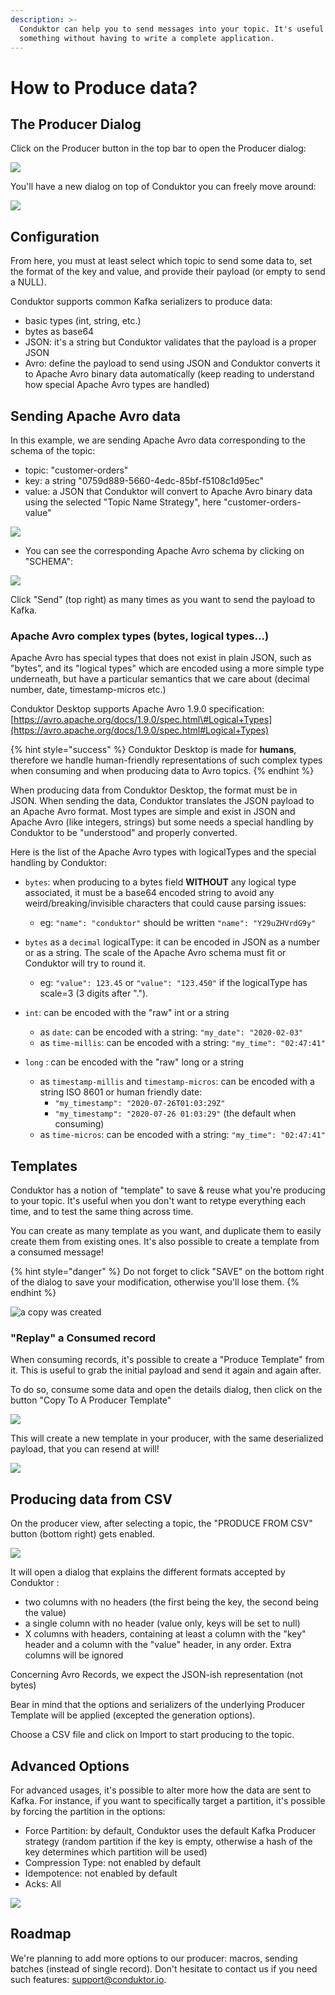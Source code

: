 ```yaml
---
description: >-
  Conduktor can help you to send messages into your topic. It's useful to test
  something without having to write a complete application.
---
```


# How to Produce data?

## The Producer Dialog

Click on the Producer button in the top bar to open the Producer dialog:

![](../../.gitbook/assets/screenshot-2020-07-24-at-11.24.42.png)

You'll have a new dialog on top of Conduktor you can freely move around:

![](../../.gitbook/assets/screenshot-2020-07-24-at-11.30.49.png)

## Configuration

From here, you must at least select which topic to send some data to, set the format of the key and value, and provide their payload \(or empty to send a NULL\).

Conduktor supports common Kafka serializers to produce data:

* basic types \(int, string, etc.\)
* bytes as base64
* JSON: it's a string but Conduktor validates that the payload is a proper JSON
* Avro: define the payload to send using JSON and Conduktor converts it to Apache Avro binary data automatically \(keep reading to understand how special Apache Avro types are handled\)

## Sending Apache Avro data

In this example, we are sending Apache Avro data corresponding to the schema of the topic:

* topic: "customer-orders"
* key: a string "0759d889-5660-4edc-85bf-f5108c1d95ec"
* value: a JSON that Conduktor will convert to Apache Avro binary data using the selected "Topic Name Strategy", here "customer-orders-value"

![](../../.gitbook/assets/screenshot-2020-07-24-at-11.30.49.png)

* You can see the corresponding Apache Avro schema by clicking on "SCHEMA":

![](../../.gitbook/assets/screenshot-2020-07-24-at-11.31.06.png)

Click "Send" \(top right\) as many times as you want to send the payload to Kafka.

### Apache Avro complex types \(bytes, logical types...\)

Apache Avro has special types that does not exist in plain JSON, such as "bytes", and its "logical types" which are encoded using a more simple type underneath, but have a particular semantics that we care about \(decimal number, date, timestamp-micros etc.\)

Conduktor Desktop supports Apache Avro 1.9.0 specification: [https://avro.apache.org/docs/1.9.0/spec.html\#Logical+Types](https://avro.apache.org/docs/1.9.0/spec.html#Logical+Types)

{% hint style="success" %}
Conduktor Desktop is made for **humans**, therefore we handle human-friendly representations of such complex types when consuming and when producing data to Avro topics.
{% endhint %}

When producing data from Conduktor Desktop, the format must be in JSON. When sending the data, Conduktor translates the JSON payload to an Apache Avro format. Most types are simple and exist in JSON and Apache Avro \(like integers, strings\) but some needs a special handling by Conduktor to be "understood" and properly converted.

Here is the list of the Apache Avro types with logicalTypes and the special handling by Conduktor:

* `bytes`: when producing to a bytes field **WITHOUT** any logical type associated, it must be a base64 encoded string to avoid any weird/breaking/invisible characters that could cause parsing issues:
  * eg: `"name": "conduktor"` should be written `"name": "Y29uZHVrdG9y"`



* `bytes` as a `decimal` logicalType: it can be encoded in JSON as a number or as a string. The scale of the Apache Avro schema must fit or Conduktor will try to round it.
  * eg: `"value": 123.45` or `"value": "123.450"` if the logicalType has scale=3 \(3 digits after "."\).



* `int`: can be encoded with the "raw" int or a string
  * as `date`: can be encoded with a string: `"my_date": "2020-02-03"`
  * as `time-millis`: can be encoded with a string: `"my_time": "02:47:41"`



* `long` : can be encoded with the "raw" long or a string
  * as `timestamp-millis` and `timestamp-micros`: can be encoded with a string ISO 8601 or human friendly date:
    * `"my_timestamp": "2020-07-26T01:03:29Z"`
    * `"my_timestamp": "2020-07-26 01:03:29"` \(the default when consuming\)
  * as `time-micros`: can be encoded with a string: `"my_time": "02:47:41"`

## Templates

Conduktor has a notion of "template" to save & reuse what you're producing to your topic. It's useful when you don't want to retype everything each time, and to test the same thing across time.

You can create as many template as you want, and duplicate them to easily create them from existing ones. It's also possible to create a template from a consumed message!

{% hint style="danger" %}
Do not forget to click "SAVE" on the bottom right of the dialog to save your modification, otherwise you'll lose them.
{% endhint %}

![a copy was created](../../.gitbook/assets/screenshot-2020-07-24-at-11.40.05.png)

### "Replay" a Consumed record

When consuming records, it's possible to create a "Produce Template" from it. This is useful to grab the initial payload and send it again and again after.

To do so, consume some data and open the details dialog, then click on the button "Copy To A Producer Template" 

![](../../.gitbook/assets/screenshot-2020-07-26-at-15.03.09.png)

This will create a new template in your producer, with the same deserialized payload, that you can resend at will!

![](../../.gitbook/assets/screenshot-2020-07-26-at-15.03.29.png)

## Producing data from CSV

On the producer view, after selecting a topic, the "PRODUCE FROM CSV" button \(bottom right\) gets enabled.

![](../../.gitbook/assets/produce-csv-button.png)

It will open a dialog that explains the different formats accepted by Conduktor : 

* two columns with no headers \(the first being the key, the second being the value\)
* a single column with no header \(value only, keys will be set to null\)
* X columns with headers, containing at least a column with the "key" header and a column with the "value" header, in any order. Extra columns will be ignored

Concerning Avro Records, we expect the JSON-ish representation \(not bytes\)

Bear in mind that the options and serializers of the underlying Producer Template will be applied \(excepted the generation options\).

Choose a CSV file and click on Import to start producing to the topic.

## Advanced Options

For advanced usages, it's possible to alter more how the data are sent to Kafka. For instance, if you want to specifically target a partition, it's possible by forcing the partition in the options:

* Force Partition: by default, Conduktor uses the default Kafka Producer strategy \(random partition if the key is empty, otherwise a hash of the key determines which partition will be used\)
* Compression Type: not enabled by default
* Idempotence: not enabled by default
* Acks: All

![](../../.gitbook/assets/screenshot-2020-07-24-at-11.42.43.png)

## Roadmap

We're planning to add more options to our producer: macros, sending batches \(instead of single record\). Don't hesitate to contact us if you need such features: support@conduktor.io.



